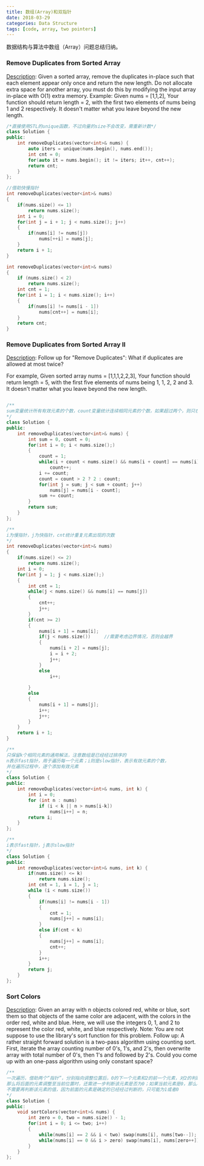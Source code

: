 ```yaml
---
title: 数组(Array)和双指针
date: 2018-03-29
categories: Data Structure
tags: [code, array, two pointers]
---
```

数据结构与算法中数组（Array）问题总结归纳。
<!--more-->

### Remove Duplicates from Sorted Array
[Description](https://leetcode.com/problems/remove-duplicates-from-sorted-array/description/): Given a sorted array, remove the duplicates in-place such that each element appear only once and return the new length. Do not allocate extra space for another array, you must do this by modifying the input array in-place with O(1) extra memory.
Example: Given nums = [1,1,2], Your function should return length = 2, with the first two elements of nums being 1 and 2 respectively. It doesn't matter what you leave beyond the new length.
```cpp
/*直接使用STL的unique函数，不过向量的size不会改变，需重新计数*/
class Solution {
public:
    int removeDuplicates(vector<int>& nums) {
        auto iters = unique(nums.begin(), nums.end());
        int cnt = 0;
        for(auto it = nums.begin(); it != iters; it++, cnt++);
        return cnt;           
    }
};

//借助快慢指针
int removeDuplicates(vector<int>& nums) 
{
    if(nums.size() <= 1)    
        return nums.size();
    int i = 0;
    for(int j = i + 1; j < nums.size(); j++)
    {
        if(nums[i] != nums[j])
            nums[++i] = nums[j];
    }
    return i + 1;
}

int removeDuplicates(vector<int>& nums) 
{
    if (nums.size() < 2)
        return nums.size();
    int cnt = 1;
    for(int i = 1; i < nums.size(); i++)
    {
        if(nums[i] != nums[i - 1])
            nums[cnt++] = nums[i];
    }
    return cnt;
}

```

### Remove Duplicates from Sorted Array II
[Description](https://leetcode.com/problems/remove-duplicates-from-sorted-array-ii/description/): Follow up for "Remove Duplicates": What if duplicates are allowed at most twice?

For example, Given sorted array nums = [1,1,1,2,2,3], Your function should return length = 5, with the first five elements of nums being 1, 1, 2, 2 and 3. It doesn't matter what you leave beyond the new length.
```cpp

/**
sum变量统计所有有效元素的个数，count变量统计连续相同元素的个数，如果超过两个，则只在sum后面复制两个相同元素
*/
class Solution {
public:
    int removeDuplicates(vector<int>& nums) {
        int sum = 0, count = 0;
        for(int i = 0; i < nums.size();)
        {
            count = 1;
            while(i + count < nums.size() && nums[i + count] == nums[i])
                count++;
            i += count;
            count = count > 2 ? 2 : count;
            for(int j = sum; j < sum + count; j++)
                nums[j] = nums[i - count];  
            sum += count;        
        }
        return sum;
    }
};

/**
i为慢指针，j为快指针，cnt统计重复元素出现的次数
*/
int removeDuplicates(vector<int>& nums) 
{
    if(nums.size() <= 2)
        return nums.size();
    int i = 0;
    for(int j = 1; j < nums.size();)
    {
        int cnt = 1;
        while(j < nums.size() && nums[i] == nums[j])
        {
            cnt++;
            j++;
        }
        if(cnt >= 2)
        {
            nums[i + 1] = nums[i];
            if(j < nums.size())     //需要考虑边界情况，否则会越界
            {
                nums[i + 2] = nums[j];
                i = i + 2;
                j++;
            }
            else
                i++;
            
        }
        else
        {
            nums[i + 1] = nums[j];
            i++;
            j++;
        }
    }
    return i + 1;
}

/**
只保留k个相同元素的通用解法，注意数组是已经经过排序的
n表示fast指针，用于遍历每一个元素；i则是slow指针，表示有效元素的个数，
并在遍历过程中，逐个添加有效元素
*/
class Solution {
public:
    int removeDuplicates(vector<int>& nums, int k) {
        int i = 0;
        for (int n : nums)
            if (i < k || n > nums[i-k])
                nums[i++] = n;
        return i;
    }
};

/**
i表示fast指针，j表示slow指针
*/
class Solution {
public:
    int removeDuplicates(vector<int>& nums, int k) {
        if(nums.size() <= k)
            return nums.size();
        int cnt = 1, i = 1, j = 1;
        while (i < nums.size())
        {
            if(nums[i] != nums[i - 1])
            {
                cnt = 1;
                nums[j++] = nums[i];
            }
            else if(cnt < k)
            {
                nums[j++] = nums[i];
                cnt++;
            }
            i++;
        }
        return j;
    }
};
```

### Sort Colors
[Description](https://leetcode.com/problems/sort-colors/description/): Given an array with n objects colored red, white or blue, sort them so that objects of the same color are adjacent, with the colors in the order red, white and blue. Here, we will use the integers 0, 1, and 2 to represent the color red, white, and blue respectively.
Note: You are not suppose to use the library's sort function for this problem.
Follow up: A rather straight forward solution is a two-pass algorithm using counting sort.
First, iterate the array counting number of 0's, 1's, and 2's, then overwrite array with total number of 0's, then 1's 
and followed by 2's. Could you come up with an one-pass algorithm using only constant space?
```cpp
/**
一次遍历，借助两个“指针”，分别指向调整位置后，0的下一个元素和2的前一个元素，对2的判断一定要在0之前，如果当前元素是2，
那么将后面的元素调整至当前位置时，还需进一步判断该元素是否为0；如果当前元素是0，那么将前面的元素调整至当前位置时，
不需要再判断该元素的值，因为前面的元素是确定的已经经过判断的，只可能为1或者0
*/
class Solution {
public:
    void sortColors(vector<int>& nums) {
        int zero = 0, two = nums.size() - 1;
        for(int i = 0; i <= two; i++)
        {
            while(nums[i] == 2 && i < two) swap(nums[i], nums[two--]);
            while(nums[i] == 0 && i > zero) swap(nums[i], nums[zero++]);
        }
    }
};
```
